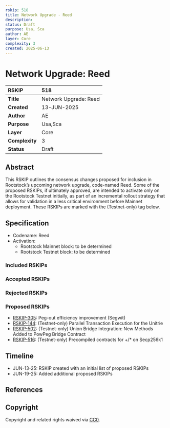 ```yaml
---
rskip: 518
title: Network Upgrade - Reed
description: 
status: Draft
purpose: Usa, Sca
author: AE
layer: Core
complexity: 3
created: 2025-06-13
---
```

# Network Upgrade: Reed

|RSKIP          | 518                        |
| :------------ |:---------------------------|
|**Title**      | Network Upgrade: Reed      |
|**Created**    | 13-JUN-2025                |
|**Author**     | AE                         |
|**Purpose**    | Usa,Sca                    |
|**Layer**      | Core                       |
|**Complexity** | 3                          |
|**Status**     | Draft                      |

## Abstract

This RSKIP outlines the consensus changes proposed for inclusion in Rootstock’s upcoming network upgrade, code-named Reed. Some of the proposed RSKIPs, if ultimately approved, are intended to activate only on the Rootstock Testnet initially, as part of an incremental rollout strategy that allows for validation in a less critical environment before Mainnet deployment. These RSKIPs are marked with the (Testnet-only) tag below.

## Specification

- Codename: Reed
- Activation:
	- Rootstock Mainnet block: to be determined
	- Rootstock Testnet block: to be determined

### Included RSKIPs

### Accepted RSKIPs

### Rejected RSKIPs

### Proposed RSKIPs

- [RSKIP-305](https://github.com/rsksmart/RSKIPs/blob/master/IPs/RSKIP305.md): Peg-out efficiency improvement (Segwit)
- [RSKIP-144](https://github.com/rsksmart/RSKIPs/blob/master/IPs/RSKIP144.md): (Testnet-only) Parallel Transaction Execution for the Unitrie
- [RSKIP-502](https://github.com/rsksmart/RSKIPs/blob/master/IPs/RSKIP502.md): (Testnet-only) Union Bridge Integration: New Methods Added to PowPeg Bridge Contract
- [RSKIP-516](https://github.com/rsksmart/RSKIPs/blob/master/IPs/RSKIP516.md): (Testnet-only) Precompiled contracts for +/* on Secp256k1

## Timeline

- JUN-13-25: RSKIP created with an initial list of proposed RSKIPs
- JUN-19-25: Added additional proposed RSKIPs

## References

## Copyright

Copyright and related rights waived via [CC0](https://creativecommons.org/publicdomain/zero/1.0/).

